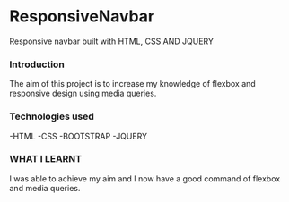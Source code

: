 # ResponsiveNavbar
Responsive navbar built with HTML, CSS AND JQUERY

### Introduction
The aim of this project is to increase my knowledge of flexbox and responsive design using media queries. 

### Technologies used
-HTML
-CSS
-BOOTSTRAP
-JQUERY

### WHAT I LEARNT
I was able to achieve my aim and I now have a good command of flexbox and media queries. 


